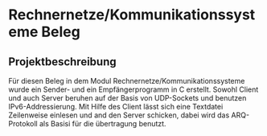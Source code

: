 # Rechnernetze/Kommunikationssysteme Beleg
## Projektbeschreibung
Für diesen Beleg in dem Modul Rechnernetze/Kommunikationssysteme wurde ein Sender- und ein Empfängerprogramm in C erstellt.
Sowohl Client und auch Server beruhen auf der Basis von UDP-Sockets und benutzen IPv6-Addressierung.
Mit Hilfe des Client lässt sich eine Textdatei Zeilenweise einlesen und and den Server schicken, dabei wird das ARQ-Protokoll als Basisi für die übertragung benutzt.
